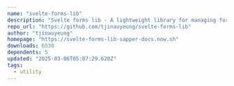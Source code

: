 ```yaml
---
name: "svelte-forms-lib"
description: "Svelte forms lib - A lightweight library for managing forms in Svelte v3"
repo_url: "https://github.com/tjinauyeung/svelte-forms-lib"
author: "tjinauyeung"
homepage: "https://svelte-forms-lib-sapper-docs.now.sh"
downloads: 6530
dependents: 5
updated: "2025-03-06T05:07:29.620Z"
tags: 
  - utility
---
```

